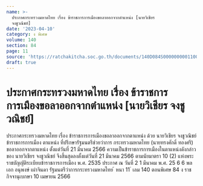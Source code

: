 ```yaml
---
name: >-
  ประกาศกระทรวงมหาดไทย เรื่อง ข้าราชการการเมืองขอลาออกจากตำแหน่ง [นายวิเชียร
  จงชูวณิชย์]
date: '2023-04-10'
category: ง พิเศษ
volume: 140
section: 84
page: 11
source: 'https://ratchakitcha.soc.go.th/documents/140D084S0000000001100.pdf'
draft: true
---
```


# ประกาศกระทรวงมหาดไทย เรื่อง ข้าราชการการเมืองขอลาออกจากตำแหน่ง [นายวิเชียร จงชูวณิชย์]

ประกาศกระทรวงมหาดไทย เรื่อง ข้าราชการการเมืองขอลาออกจากตาแหน่ง ด้วย นายวิเชียร จงชูวณิชย์ ข้าราชการการเมือง ตาแหน่ง ที่ปรึกษารัฐมนตรีช่วยว่าการ กระทรวงมหาดไทย (นายทรงศักดิ์ ทองศรี) ขอลาออกจากตาแหน่ง ตั้งแต่วันที่ 21 มีนาคม 2566 ความเป็นข้าราชการการเมืองในตาแหน่งดังกล่าวของ นายวิเชียร จงชูวณิชย์ จึงสิ้นสุดลงตั้งแต่วันที่ 21 มีนาคม 2566 ตามนัยมาตรา 10 (2) แห่งพระราชบัญญัติระเบียบข้าราชการการเมือง พ.ศ. 2535 ประกาศ ณ วันที่ 2 1 มีนาคม พ.ศ. 25 6 6 พลเอก อนุพงษ์ เผ่าจินดา รัฐมนตรีว่าการกระทรวงมหาดไทย ้ หนา 11 ่ เลม 140 ตอนพิเศษ 84 ง ราชกิจจานุเบกษา 10 เมษายน 2566
